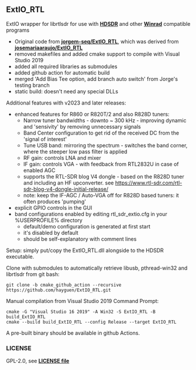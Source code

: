 ## ExtIO_RTL

ExtIO wrapper for librtlsdr for use with [**HDSDR**](https://hdsdr.de/) and other [**Winrad**](https://www.i2phd.org/winrad/) compatible programs

* Original code from [**jorgem-seq/ExtIO_RTL**](https://github.com/jorgem-seq/ExtIO_RTL), which was derived from [**josemariaaraujo/ExtIO_RTL**](https://github.com/josemariaaraujo/ExtIO_RTL)
* removed makefiles and added cmake support to compile with Visual Studio 2019
* added all required libraries as submodules
* added github action for automatic build
* merged 'Add Bias Tee option, add branch auto switch' from Jorge's testing branch
* static build: doesn't need any special DLLs

Additional features with v2023 and later releases:

* enhanced features for R860 or R820T/2 and also R828D tuners:
  - Narrow tuner bandwidths - downto ~ 300 kHz - improving dynamic and 'sensivity' by removing unnecessary signals
  - Band Center configuration to get rid of the received DC from the 'signal of interest'
  - Tune USB band: mirroring the spectrum - switches the band corner, where the steeper low pass filter is applied
  - RF gain: controls LNA and mixer
  - IF gain: controls VGA - with feedback from RTL2832U in case of enabled AGC
  - supports the RTL-SDR blog V4 dongle - based on the R828D tuner and including an HF upconverter. see  https://www.rtl-sdr.com/rtl-sdr-blog-v4-dongle-initial-release/
  - note: keep the IF-AGC / Auto-VGA off for R828D based tuners: it often produces 'pumping'
* explicit GPIO controls in the GUI
* band configurations enabled by editing rtl_sdr_extio.cfg in your %USERPROFILE% directory
  - default/demo configuration is generated at first start
  - it's disabled by default
  - should be self-explanatory with comment lines

Setup: simply put/copy the ExtIO_RTL.dll alongside to the HDSDR executable.


Clone with submodules to automatically retrieve libusb, pthread-win32 and librtlsdr from git bash:

```
git clone -b cmake_github_action --recursive https://github.com/hayguen/ExtIO_RTL.git
```

Manual compilation from Visual Studio 2019 Command Prompt:
```
cmake -G "Visual Studio 16 2019" -A Win32 -S ExtIO_RTL -B build_ExtIO_RTL
cmake --build build_ExtIO_RTL --config Release --target ExtIO_RTL
```

A pre-built binary should be available in github Actions.

### LICENSE

GPL-2.0, see [**LICENSE file**](COPYING)
